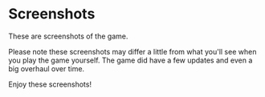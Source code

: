 # Screenshots

These are screenshots of the game. 

Please note these screenshots may differ a little from what you'll see when you play the game yourself. The game did have a few updates and even a big overhaul over time.

Enjoy these screenshots!
